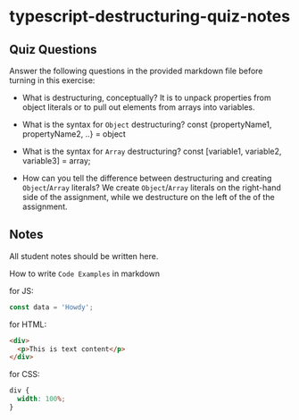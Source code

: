 # typescript-destructuring-quiz-notes

## Quiz Questions

Answer the following questions in the provided markdown file before turning in this exercise:

- What is destructuring, conceptually?
  It is to unpack properties from object literals or to pull out elements from arrays into variables.

- What is the syntax for `Object` destructuring?
  const {propertyName1, propertyName2, ..} = object

- What is the syntax for `Array` destructuring?
  const [variable1, variable2, variable3] = array;

- How can you tell the difference between destructuring and creating `Object`/`Array` literals?
  We create `Object`/`Array` literals on the right-hand side of the assignment, while we destructure on the left of the of the assignment.

## Notes

All student notes should be written here.

How to write `Code Examples` in markdown

for JS:

```javascript
const data = 'Howdy';
```

for HTML:

```html
<div>
  <p>This is text content</p>
</div>
```

for CSS:

```css
div {
  width: 100%;
}
```

